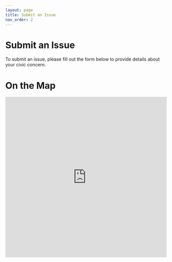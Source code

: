 ```yaml
---
layout: page
title: Submit an Issue
nav_order: 2
---
```


# Submit an Issue

To submit an issue, please fill out the form below to provide details about your civic concern.

# On the Map

<iframe style="height:500px; width:100%; border:none;" src="https://facilmap.org/JCjqdHeOx7f7Ks?route=false&amp;pois=false#7/12.812/77.025/Mpnk-Bike"></iframe>